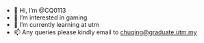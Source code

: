 - 👋 Hi, I’m @CQ0113
- 👀 I’m interested in gaming
- 🌱 I’m currently learning at utm
- 📫 Any queries please kindly email to chuqing@graduate.utm.my

<!---
CQ0113/CQ0113 is a ✨ special ✨ repository because its `README.md` (this file) appears on your GitHub profile.
You can click the Preview link to take a look at your changes.
--->
